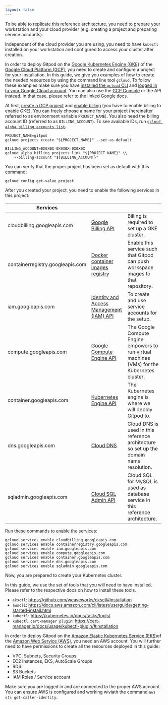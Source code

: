 ```yaml
---
layout: false
---
```


<script lang="ts">
  import CloudPlatformToggle from "$lib/components/docs/cloud-platform-toggle.svelte";
</script>

To be able to replicate this reference architecture, you need to prepare your workstation and your cloud provider (e.g. creating a project and preparing service accounts).

Independent of the cloud provider you are using, you need to have `kubectl` installed on your workstation and configured to access your cluster after creation.

<CloudPlatformToggle id="cloud-platform-toggle-preparations">

<div slot="gcp">

In order to deploy Gitpod on the [Google Kubernetes Engine (GKE)](https://cloud.google.com/kubernetes-engine) of the [Google Cloud Platform (GCP)](https://cloud.google.com/docs), you need to create and configure a project for your installation. In this guide, we give you examples of how to create the needed resources by using the command line tool `gcloud`. To follow these examples make sure you have [installed the `gcloud` CLI](https://cloud.google.com/sdk/docs/install) and [logged in to your Google Cloud account](https://cloud.google.com/sdk/gcloud/reference/auth/login). You can also use the [GCP Console](https://console.cloud.google.com/) or the API instead. In that case, please refer to the linked Google docs.

At first, [create a GCP project](https://cloud.google.com/resource-manager/docs/creating-managing-projects) and [enable billing](https://cloud.google.com/billing/docs/concepts) (you have to enable billing to enable GKE). You can freely choose a name for your project (hereinafter referred to as environment variable `PROJECT_NAME`). You also need the billing account ID (referred to as `BILLING_ACCOUNT`). To see available lDs, run [`gcloud alpha billing accounts list`](https://cloud.google.com/sdk/gcloud/reference/alpha/billing/accounts/list).

```
PROJECT_NAME=gitpod
gcloud projects create "${PROJECT_NAME}" --set-as-default

BILLING_ACCOUNT=0X0X0X-0X0X0X-0X0X0X
gcloud alpha billing projects link "${PROJECT_NAME}" \\
    --billing-account "${BILLING_ACCOUNT}"
```

You can verify that the proper project has been set as default with this command:

```
gcloud config get-value project
```

After you created your project, you need to enable the following services in this project:

| Services                         |                                                                                              |                                                                                              |
| -------------------------------- | -------------------------------------------------------------------------------------------- | -------------------------------------------------------------------------------------------- |
| cloudbilling.googleapis.com      | [Google Billing API](https://cloud.google.com/billing/docs/reference/rest)                   | Billing is required to set up a GKE cluster.                                                 |
| containerregistry.googleapis.com | [Docker container images registry](https://cloud.google.com/container-registry)              | Enable this service such that Gitpod can push workspace images to that repository.           |
| iam.googleapis.com               | [Identity and Access Management (IAM) API](https://cloud.google.com/iam/docs/reference/rest) | To create and use service accounts for the setup.                                            |
| compute.googleapis.com           | [Google Compute Engine API](https://cloud.google.com/compute/docs/reference/rest/v1)         | The Google Compute Engine empowers to run virtual machines (VMs) for the Kubernetes cluster. |
| container.googleapis.com         | [Kubernetes Engine API](https://cloud.google.com/kubernetes-engine/docs/reference/rest)      | The Kubernetes engine is where we will deploy Gitpod to.                                     |
| dns.googleapis.com               | [Cloud DNS](https://cloud.google.com/dns/docs/reference/v1)                                  | Cloud DNS is used in this reference architecture so set up the domain name resolution.       |
| sqladmin.googleapis.com          | [Cloud SQL Admin API](https://cloud.google.com/sql/docs/mysql/admin-api)                     | Cloud SQL for MySQL is used as database service in this reference architecture.              |

Run these commands to enable the services:

```
gcloud services enable cloudbilling.googleapis.com
gcloud services enable containerregistry.googleapis.com
gcloud services enable iam.googleapis.com
gcloud services enable compute.googleapis.com
gcloud services enable container.googleapis.com
gcloud services enable dns.googleapis.com
gcloud services enable sqladmin.googleapis.com
```

Now, you are prepared to create your Kubernetes cluster.

</div>

<div slot="aws">

In this guide, we use the set of tools that you will need to have installed. Please refer to the respective docs on how to install these tools.

- `eksctl`: https://github.com/weaveworks/eksctl#installation
- `awscli`: https://docs.aws.amazon.com/cli/latest/userguide/getting-started-install.html
- `kubectl`: https://kubernetes.io/docs/tasks/tools/
- `kubectl cert-manager plugin`: https://cert-manager.io/docs/usage/kubectl-plugin/#installation

In order to deploy Gitpod on the [Amazon Elastic Kubernetes Service (EKS)](https://aws.amazon.com/eks/)of the [Amazon Web Service (AWS)](https://aws.amazon.com/), you need an AWS account. You will further need to have permissions to create all the resources deployed in this guide:

- VPC, Subnets, Security Groups
- EC2 Instances, EKS, AutoScale Groups
- RDS
- S3 Buckets
- IAM Roles / Service account

Make sure you are logged in and are connected to the proper AWS account. You can ensure AWS is configured and working wiviath the command `aws sts get-caller-identity`.

</div>

</CloudPlatformToggle>
